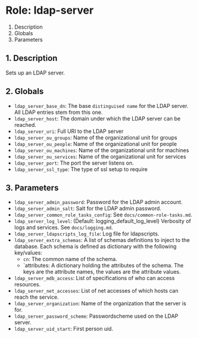 # Role: ldap-server



1. Description
2. Globals
3. Parameters



## 1. Description

Sets up an LDAP server.



## 2. Globals

* `ldap_server_base_dn`: The base `distinguised name` for the LDAP server. All
  LDAP entries stem from this one.
* `ldap_server_host`: The domain under which the LDAP server can be reached.
* `ldap_server_uri`: Full URI to the LDAP server
* `ldap_server_ou_groups`: Name of the organizational unit for groups
* `ldap_server_ou_people`: Name of the organizational unit for people
* `ldap_server_ou_machines`: Name of the organizational unit for machines
* `ldap_server_ou_services`: Name of the organizational unit for services
* `ldap_server_port`: The port the server listens on.
* `ldap_server_ssl_type`: The type of ssl setup to require



## 3. Parameters

* `ldap_server_admin_password`: Password for the LDAP admin account.
* `ldap_server_admin_salt`: Salt for the LDAP admin password.
* `ldap_server_common_role_tasks_config`: See `docs/common-role-tasks.md`.
* `ldap_server_log_level`: (Default: logging_default_log_level) Verbosity
  of logs and services. See `docs/logging.md`.
* `ldap_server_ldapscripts_log_file`: Log file for ldapscripts.
* `ldap_server_extra_schemas`: A list of schemas definitions to inject to the
  database. Each schema is defined as dictionary with the following key/values:
  * `cn`: The common name of the schema.
  * `attributes: A dictionary holding the attributes of the schema. The keys are
    the attribute names, the values are the attribute values.
* `ldap_server_mdb_access`: List of specifications of who can access resources.
* `ldap_server_net_accesses`: List of net accesses of which hosts can reach
  the service.
* `ldap_server_organization`: Name of the organization that the server is for.
* `ldap_server_password_scheme`: Passwordscheme used on the LDAP server.
* `ldap_server_uid_start`: First person uid.
